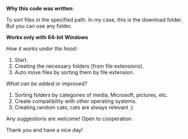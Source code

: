 **Why this code was written:** 

To sort files in the specified path. 
In my case, this is the download folder. 
But you can use any folder.

**Works only with 64-bit Windows**

_How it works under the hood:_
1. Start.
2. Creating the necessary folders (from file extensions).
3. Auto move files by sorting them by file extension.

_What can be added or improved?_
1. Sorting folders by categories of media, Microsoft, pictures, etc.
2. Create compatibility with other operating systems.   
3. Creating random cats, cats are always relevant ;)

Any suggestions are welcome! Open to cooperation.

Thank you and have a nice day!